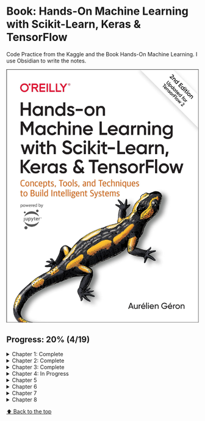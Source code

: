 # Book: Hands-On Machine Learning with Scikit-Learn, Keras & TensorFlow

Code Practice from the Kaggle and the Book Hands-On Machine Learning. 
I use Obsidian to write the notes.


<img src="./utils/book-cover.jpg" alt="Book Cover">

## Progress: 20% (4/19)

<details>
<summary>Chapter 1: Complete</summary>

- [x] Examples 
- [x] Exercices

</details>

<details>
<summary>Chapter 2: Complete</summary>

- [x] Examples 
- [x] Exercices

</details>

<details>
<summary>Chapter 3: Complete</summary>

- [x] Examples 
- [x] Exercices

</details>

<details>
<summary>Chapter 4: In Progress</summary>

- [x] Examples 
- [ ] Exercices


</details>

<details>
<summary>Chapter 5</summary>

- [ ] Examples 
- [ ] Exercices

</details>

<details>
<summary>Chapter 6</summary>

- [ ] Examples 
- [ ] Exercices

</details>

<details>
<summary>Chapter 7</summary>

- [ ] Examples 
- [ ] Exercices

</details>

<details>
<summary>Chapter 8</summary>

- [ ] Examples 
- [ ] Exercices

</details>

[⬆ Back to the top](#SaveIt:-Personal-Video-Logger)<br>

